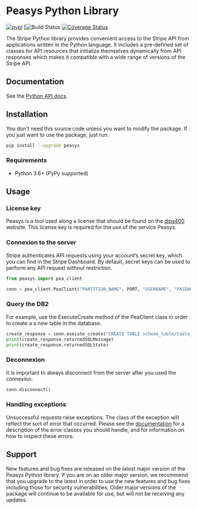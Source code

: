 # Peasys Python Library

[![pypi]()]()
[![Build Status]()
[![Coverage Status]()]()

The Stripe Python library provides convenient access to the Stripe API from
applications written in the Python language. It includes a pre-defined set of
classes for API resources that initialize themselves dynamically from API
responses which makes it compatible with a wide range of versions of the Stripe
API.

## Documentation

See the [Python API docs](https://dips400.com/docs).

## Installation

You don't need this source code unless you want to modify the package. If you just
want to use the package, just run:

```sh
pip install --upgrade peasys
```

### Requirements

- Python 3.6+ (PyPy supported)

## Usage

### License key
Peasys is a tool used along a license that should be found on the [dips400](https://dips400.com) website. This license key is required for the use of the service Peasys.

### Connexion to the server
Stripe authenticates API requests using your account’s secret key, which you can find in the Stripe Dashboard. By default, secret keys can be used to perform any API request without restriction.

```python
from peasys import pea_client

conn = pea_client.PeaClient("PARTITION_NAME", PORT, "USERNAME", "PASSWORD", "FUTUR_LICENSE_KEY", False)
```

### Query the DB2
For example, use the ExecuteCreate method of the PeaClient class in order to create a a new table in the database.

```python
create_response = conn.execute_create("CREATE TABLE schema_table/table_name (name CHAR(10), age INT)")
print(create_response.returnedSQLMessage)
print(create_response.returnedSQLState)
```

### Deconnexion

It is important to always disconnect from the server after you used the connexion.

```python
conn.disconnect()
```

### Handling exceptions

Unsuccessful requests raise exceptions. The class of the exception will reflect
the sort of error that occurred. Please see the [documentation](https://stripe.com/docs) for a description of
the error classes you should handle, and for information on how to inspect
these errors.

## Support

New features and bug fixes are released on the latest major version of the Peasys Python library. If you are on an older major version, 
we recommend that you upgrade to the latest in order to use the new features and bug fixes including those for security vulnerabilities. 
Older major versions of the package will continue to be available for use, but will not be receiving any updates.
